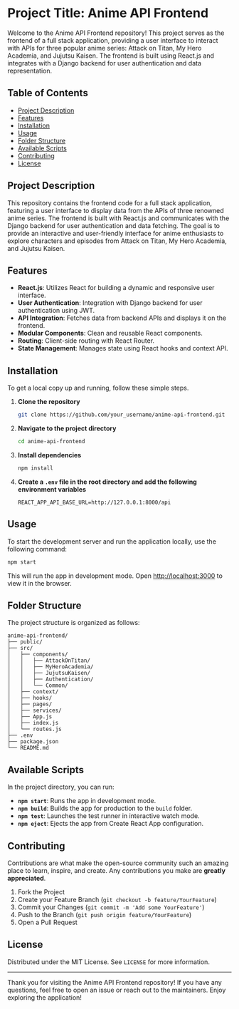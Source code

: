 # Project Title: Anime API Frontend

Welcome to the Anime API Frontend repository! This project serves as the frontend of a full stack application, providing a user interface to interact with APIs for three popular anime series: Attack on Titan, My Hero Academia, and Jujutsu Kaisen. The frontend is built using React.js and integrates with a Django backend for user authentication and data representation.

## Table of Contents

- [Project Description](#project-description)
- [Features](#features)
- [Installation](#installation)
- [Usage](#usage)
- [Folder Structure](#folder-structure)
- [Available Scripts](#available-scripts)
- [Contributing](#contributing)
- [License](#license)

## Project Description

This repository contains the frontend code for a full stack application, featuring a user interface to display data from the APIs of three renowned anime series. The frontend is built with React.js and communicates with the Django backend for user authentication and data fetching. The goal is to provide an interactive and user-friendly interface for anime enthusiasts to explore characters and episodes from Attack on Titan, My Hero Academia, and Jujutsu Kaisen.

## Features

- **React.js**: Utilizes React for building a dynamic and responsive user interface.
- **User Authentication**: Integration with Django backend for user authentication using JWT.
- **API Integration**: Fetches data from backend APIs and displays it on the frontend.
- **Modular Components**: Clean and reusable React components.
- **Routing**: Client-side routing with React Router.
- **State Management**: Manages state using React hooks and context API.

## Installation

To get a local copy up and running, follow these simple steps.

1. **Clone the repository**
   ```sh
   git clone https://github.com/your_username/anime-api-frontend.git
   ```
2. **Navigate to the project directory**
   ```sh
   cd anime-api-frontend
   ```
3. **Install dependencies**
   ```sh
   npm install
   ```
4. **Create a `.env` file in the root directory and add the following environment variables**
   ```
   REACT_APP_API_BASE_URL=http://127.0.0.1:8000/api
   ```

## Usage

To start the development server and run the application locally, use the following command:
```sh
npm start
```
This will run the app in development mode. Open [http://localhost:3000](http://localhost:3000) to view it in the browser.

## Folder Structure

The project structure is organized as follows:

```
anime-api-frontend/
├── public/
├── src/
│   ├── components/
│   │   ├── AttackOnTitan/
│   │   ├── MyHeroAcademia/
│   │   ├── JujutsuKaisen/
│   │   ├── Authentication/
│   │   └── Common/
│   ├── context/
│   ├── hooks/
│   ├── pages/
│   ├── services/
│   ├── App.js
│   ├── index.js
│   └── routes.js
├── .env
├── package.json
└── README.md
```

## Available Scripts

In the project directory, you can run:

- **`npm start`**: Runs the app in development mode.
- **`npm build`**: Builds the app for production to the `build` folder.
- **`npm test`**: Launches the test runner in interactive watch mode.
- **`npm eject`**: Ejects the app from Create React App configuration.

## Contributing

Contributions are what make the open-source community such an amazing place to learn, inspire, and create. Any contributions you make are **greatly appreciated**.

1. Fork the Project
2. Create your Feature Branch (`git checkout -b feature/YourFeature`)
3. Commit your Changes (`git commit -m 'Add some YourFeature'`)
4. Push to the Branch (`git push origin feature/YourFeature`)
5. Open a Pull Request

## License

Distributed under the MIT License. See `LICENSE` for more information.

---

Thank you for visiting the Anime API Frontend repository! If you have any questions, feel free to open an issue or reach out to the maintainers. Enjoy exploring the application!
